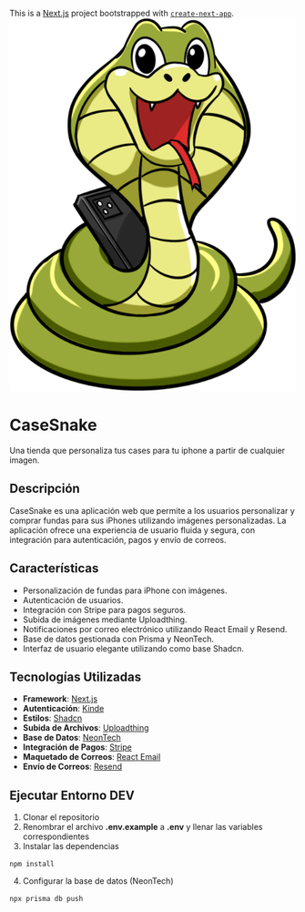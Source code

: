 This is a [Next.js](https://nextjs.org/) project bootstrapped with [`create-next-app`](https://github.com/vercel/next.js/tree/canary/packages/create-next-app).
![Icono](/public/snake-1.png)

# CaseSnake

Una tienda que personaliza tus cases para tu iphone a partir de cualquier imagen.


## Descripción

CaseSnake es una aplicación web que permite a los usuarios personalizar y comprar fundas para sus iPhones utilizando imágenes personalizadas. La aplicación ofrece una experiencia de usuario fluida y segura, con integración para autenticación, pagos y envío de correos.

## Características

- Personalización de fundas para iPhone con imágenes.
- Autenticación de usuarios.
- Integración con Stripe para pagos seguros.
- Subida de imágenes mediante Uploadthing.
- Notificaciones por correo electrónico utilizando React Email y Resend.
- Base de datos gestionada con Prisma y NeonTech.
- Interfaz de usuario elegante utilizando como base Shadcn.

## Tecnologías Utilizadas

- **Framework**: [Next.js](https://nextjs.org/)
- **Autenticación**: [Kinde](https://app.kinde.com/auth/cx/_:nav&m:register&psid:f105452d7044486f9f0f6125a205b3da)
- **Estilos**: [Shadcn](https://ui.shadcn.com/docs/installation)
- **Subida de Archivos**: [Uploadthing](https://uploadthing.com/)
- **Base de Datos**: [NeonTech](https://neon.tech/)
- **Integración de Pagos**: [Stripe](https://dashboard.stripe.com/setup-guide)
- **Maquetado de Correos**: [React Email](https://react.email/)
- **Envío de Correos**: [Resend](https://resend.com/api-keys)

## Ejecutar Entorno DEV

1. Clonar el repositorio
2. Renombrar el archivo **.env.example** a **.env** y llenar las variables correspondientes
3. Instalar las dependencias

```
npm install
```

4.  Configurar la base de datos (NeonTech)

```
npx prisma db push
```

